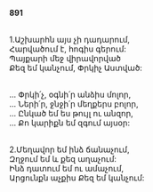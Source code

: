**891**

\
1.Աշխարհն այս չի դադարում,\
Հարվածում է, հոգիս գերում:\
Պայքարի մեջ վիրավորված\
Քեզ եմ կանչում, Փրկիչ Աստված:

\
 ... Փրկի՛չ, օգնի՛ր անձիս մոլոր,\
 ... Ների՛ր, ջնջի՛ր մեղքերս բոլոր,\
 ... Ընկած եմ ես թույլ ու անզոր,\
 ... Քո կարիքն եմ զգում այսօր:

\
2.Մեղավոր եմ ինձ ճանաչում,\
Զղջում եմ և քեզ աղաչում:\
Ինձ դատում եմ ու ամաչում,\
Արցունքն աչքիս Քեզ եմ կանչում:
